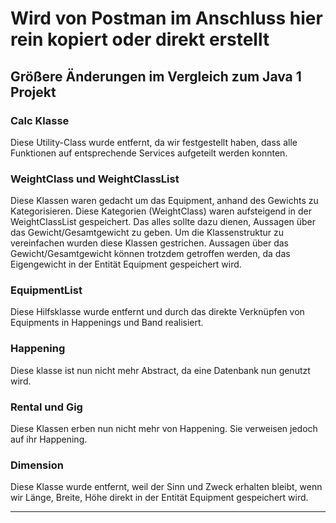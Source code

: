 # Wird von Postman im Anschluss hier rein kopiert oder direkt erstellt

## Größere Änderungen im Vergleich zum Java 1 Projekt
### Calc Klasse
Diese Utility-Class wurde entfernt, da wir festgestellt haben, dass alle Funktionen auf entsprechende Services aufgeteilt werden konnten.
### WeightClass und WeightClassList
Diese Klassen waren gedacht um das Equipment, anhand des Gewichts zu Kategorisieren. 
Diese Kategorien (WeightClass) waren aufsteigend in der WeightClassList gespeichert.
Das alles sollte dazu dienen, Aussagen über das Gewicht/Gesamtgewicht zu geben.
Um die Klassenstruktur zu vereinfachen wurden diese Klassen gestrichen. 
Aussagen über das Gewicht/Gesamtgewicht können trotzdem getroffen werden, da das Eigengewicht in der
Entität Equipment gespeichert wird.
### EquipmentList
Diese Hilfsklasse wurde entfernt und durch das direkte Verknüpfen von Equipments in Happenings und Band realisiert.
### Happening
Diese klasse ist nun nicht mehr Abstract, da eine Datenbank nun genutzt wird.
### Rental und Gig
Diese Klassen erben nun nicht mehr von Happening. Sie verweisen jedoch auf ihr Happening.
### Dimension
Diese Klasse wurde entfernt, weil der Sinn und Zweck erhalten bleibt, wenn wir Länge, Breite, Höhe direkt in der Entität 
Equipment gespeichert wird.

----------

